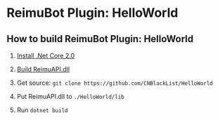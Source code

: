 # ReimuBot Plugin: HelloWorld

## How to build ReimuBot Plugin: HelloWorld

1. [Install .Net Core 2.0](https://www.microsoft.com/net/core)

2. [Build ReimuAPI.dll](https://github.com/CNBlackList/ReimuAPI/blob/master/README.md)

3. Get source: `git clone https://github.com/CNBlackList/HelloWorld`

4. Put ReimuAPI.dll to `./HelloWorld/lib`

5. Run `dotnet build`
